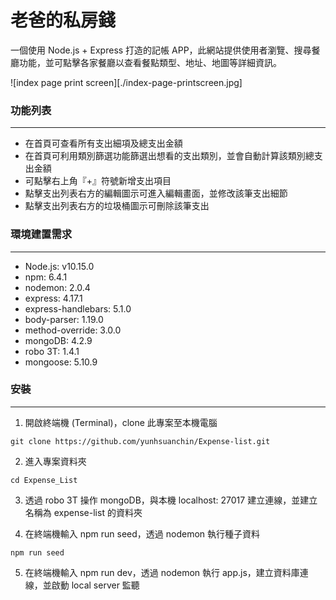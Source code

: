 # 老爸的私房錢

一個使用 Node.js + Express 打造的記帳 APP，此網站提供使用者瀏覽、搜尋餐廳功能，並可點擊各家餐廳以查看餐點類型、地址、地圖等詳細資訊。

![index page print screen][./index-page-printscreen.jpg]

### 功能列表

---

- 在首頁可查看所有支出細項及總支出金額
- 在首頁可利用類別篩選功能篩選出想看的支出類別，並會自動計算該類別總支出金額
- 可點擊右上角『+』符號新增支出項目
- 點擊支出列表右方的編輯圖示可進入編輯畫面，並修改該筆支出細節
- 點擊支出列表右方的垃圾桶圖示可刪除該筆支出

### 環境建置需求

---

- Node.js: v10.15.0
- npm: 6.4.1
- nodemon: 2.0.4
- express: 4.17.1
- express-handlebars: 5.1.0
- body-parser: 1.19.0
- method-override: 3.0.0
- mongoDB: 4.2.9
- robo 3T: 1.4.1
- mongoose: 5.10.9

### 安裝

---

1. 開啟終端機 (Terminal)，clone 此專案至本機電腦
<p><code>git clone https://github.com/yunhsuanchin/Expense-list.git</code></p>

2. 進入專案資料夾
<p><code>cd Expense_List</p></code>

3. 透過 robo 3T 操作 mongoDB，與本機 localhost: 27017 建立連線，並建立名稱為 expense-list 的資料夾

4. 在終端機輸入 npm run seed，透過 nodemon 執行種子資料
<p><code>npm run seed</p></code>

5. 在終端機輸入 npm run dev，透過 nodemon 執行 app.js，建立資料庫連線，並啟動 local server 監聽
